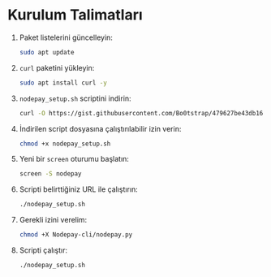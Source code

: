 # Kurulum Talimatları

1. Paket listelerini güncelleyin:

    ```bash
    sudo apt update
    ```

2. `curl` paketini yükleyin:

    ```bash
    sudo apt install curl -y
    ```

3. `nodepay_setup.sh` scriptini indirin:

    ```bash
    curl -O https://gist.githubusercontent.com/Bo0tstrap/479627be43db165b4016291ff76ea2f1/raw/eed5ade7f5aee685db1fd50ddbe60c324e209cf8/nodepay_setup.sh
    ```

4. İndirilen script dosyasına çalıştırılabilir izin verin:

    ```bash
    chmod +x nodepay_setup.sh
    ```

5. Yeni bir `screen` oturumu başlatın:

    ```bash
    screen -S nodepay
    ```

6. Scripti belirttiğiniz URL ile çalıştırın:

    ```bash
    ./nodepay_setup.sh
    ```
7. Gerekli izini verelim:

    ```bash
    chmod +X Nodepay-cli/nodepay.py
    ```

8. Scripti çalıştır:

    ```bash
    ./nodepay_setup.sh
    ``` 


    

    
